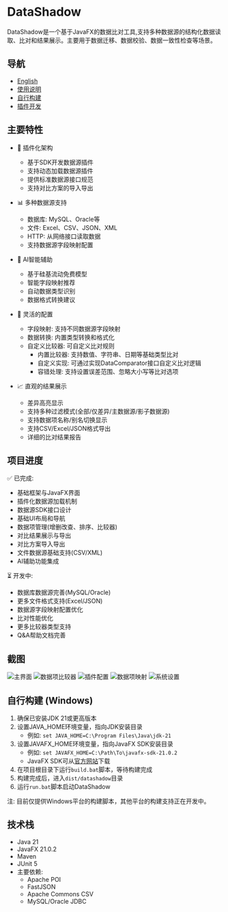 # DataShadow

DataShadow是一个基于JavaFX的数据比对工具,支持多种数据源的结构化数据读取、比对和结果展示。主要用于数据迁移、数据校验、数据一致性检查等场景。

## 导航
- [English](README_en.md)
- [使用说明](docs/使用说明.md)
- [自行构建](docs/自行构建.md)
- [插件开发](docs/插件开发.md)

## 主要特性

- 🔌 插件化架构
  - 基于SDK开发数据源插件
  - 支持动态加载数据源插件
  - 提供标准数据源接口规范
  - 支持对比方案的导入导出

- 📊 多种数据源支持 
  - 数据库: MySQL、Oracle等
  - 文件: Excel、CSV、JSON、XML
  - HTTP: 从网络接口读取数据
  - 支持数据源字段映射配置

- 🤖 AI智能辅助
  - 基于硅基流动免费模型
  - 智能字段映射推荐
  - 自动数据类型识别
  - 数据格式转换建议

- 🔧 灵活的配置
  - 字段映射: 支持不同数据源字段映射
  - 数据转换: 内置类型转换和格式化
  - 自定义比较器: 可自定义比对规则
    - 内置比较器: 支持数值、字符串、日期等基础类型比对
    - 自定义实现: 可通过实现DataComparator接口自定义比对逻辑
    - 容错处理: 支持设置误差范围、忽略大小写等比对选项

- 📈 直观的结果展示
  - 差异高亮显示
  - 支持多种过滤模式(全部/仅差异/主数据源/影子数据源)
  - 支持数据项名称/别名切换显示
  - 支持CSV/Excel/JSON格式导出
  - 详细的比对结果报告

## 项目进度

✅ 已完成:
- 基础框架与JavaFX界面
- 插件化数据源加载机制
- 数据源SDK接口设计
- 基础UI布局和导航
- 数据项管理(增删改查、排序、比较器)
- 对比结果展示与导出
- 对比方案导入导出
- 文件数据源基础支持(CSV/XML)
- AI辅助功能集成

⏳ 开发中:
- 数据库数据源完善(MySQL/Oracle)
- 更多文件格式支持(Excel/JSON)
- 数据源字段映射配置优化
- 比对性能优化
- 更多比较器类型支持
- Q&A帮助文档完善

## 截图

![主界面](screenshots/homepage.png)
![数据项比较器](screenshots/data_comparator.png)
![插件配置](screenshots/plugins_demo.png)
![数据项映射](screenshots/dataitem_mapping.png)
![系统设置](screenshots/system_setting.png)

## 自行构建 (Windows)

1. 确保已安装JDK 21或更高版本
2. 设置JAVA_HOME环境变量，指向JDK安装目录
   - 例如: `set JAVA_HOME=C:\Program Files\Java\jdk-21`
3. 设置JAVAFX_HOME环境变量，指向JavaFX SDK安装目录
   - 例如: `set JAVAFX_HOME=C:\Path\To\javafx-sdk-21.0.2`
   - JavaFX SDK可从[官方网站](https://gluonhq.com/products/javafx/)下载
4. 在项目根目录下运行`build.bat`脚本，等待构建完成
5. 构建完成后，进入`dist/datashadow`目录
6. 运行`run.bat`脚本启动DataShadow

注: 目前仅提供Windows平台的构建脚本，其他平台的构建支持正在开发中。

## 技术栈

- Java 21
- JavaFX 21.0.2 
- Maven
- JUnit 5
- 主要依赖:
  - Apache POI
  - FastJSON 
  - Apache Commons CSV
  - MySQL/Oracle JDBC
